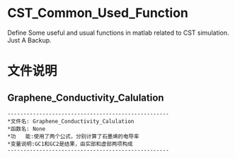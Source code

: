 # CST_Common_Used_Function
Define Some useful and usual functions in matlab related to CST simulation. Just A Backup.
# 文件说明
## Graphene_Conductivity_Calulation
```
---------------------------------------------------
*文件名: Graphene_Conductivity_Calulation
*函数名: None
*功   能:使用了两个公式，分别计算了石墨烯的电导率
*变量说明:GC1和GC2是结果，由实部和虚部两项构成
---------------------------------------------------
```
